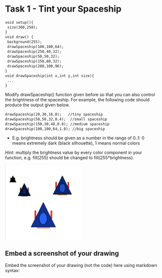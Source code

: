 # Task 1 - Tint your Spaceship

```
void setup(){
 size(300,250);
}
void draw() {
 background(255);
 drawSpaceship(100,100,64);
 drawSpaceship(250,40,32);
 drawSpaceship(50,50,32);
 drawSpaceship(150,80,32);
 drawSpaceship(200,100,96);
}
void drawSpaceship(int x,int y,int size){
 ...
}
```
Modify drawSpaceship() function given before so that you can also control the brightness of the spaceship. For example, the following code should produce the output given below.
```
drawSpaceship(20,30,16,0);   //tiny spaceship
drawSpaceship(50,50,32,0.4);  //small spaceship
drawSpaceship(150,30,48,0.8); //medium spaceship
drawSpaceship(100,100,64,1.0); //big spaceship
```
  - E.g. brightness should be given as a number in the range of 0..1:
      0 means extremely dark (black silhouette), 1 means normal colors

*Hint:* multiply the brightness value by every color component in your function, e.g. fill(255) should be changed to fill(255*brightness).

<img src="../images/img1.png" width="250px">

## Embed a screenshot of your drawing

Embed the screenshot of your drawing (not the code) here using markdown syntax: